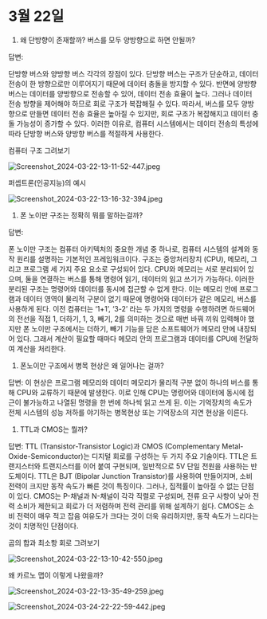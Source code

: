 # 3월 22일

1. 왜 단방향이 존재할까? 버스를 모두 양방향으로 하면 안될까?

답변: 

단방향 버스와 양방향 버스 각각의 장점이 있다. 단방향 버스는 구조가 단순하고, 데이터 전송이 한 방향으로만 이루어지기 때문에 데이터 충돌을 방지할 수 있다. 반면에 양방향 버스는 데이터를 양방향으로 전송할 수 있어, 데이터 전송 효율이 높다. 그러나 데이터 전송 방향을 제어해야 하므로 회로 구조가 복잡해질 수 있다. 따라서, 버스를 모두 양방향으로 만들면 데이터 전송 효율은 높아질 수 있지만, 회로 구조가 복잡해지고 데이터 충돌 가능성이 증가할 수 있다. 이러한 이유로, 컴퓨터 시스템에서는 데이터 전송의 특성에 따라 단방향 버스와 양방향 버스를 적절하게 사용한다.

컴퓨터 구조 그려보기

![Screenshot_2024-03-22-13-11-52-447.jpeg](3%E1%84%8B%E1%85%AF%E1%86%AF%2022%E1%84%8B%E1%85%B5%E1%86%AF%200317e72c3f6b44169274dc46324340c2/Screenshot_2024-03-22-13-11-52-447.jpeg)

퍼셉트론(인공지능)의 예시

![Screenshot_2024-03-22-13-16-32-394.jpeg](3%E1%84%8B%E1%85%AF%E1%86%AF%2022%E1%84%8B%E1%85%B5%E1%86%AF%200317e72c3f6b44169274dc46324340c2/Screenshot_2024-03-22-13-16-32-394.jpeg)

1. 폰 노이만 구조는 정확히 뭐를 말하는걸까?

답변: 

폰 노이만 구조는 컴퓨터 아키텍처의 중요한 개념 중 하나로, 컴퓨터 시스템의 설계와 동작 원리를 설명하는 기본적인 프레임워크이다.  구조는 중앙처리장치 (CPU), 메모리, 그리고 프로그램 세 가지 주요 요소로 구성되어 있다. CPU와 메모리는 서로 분리되어 있으며, 둘을 연결하는 버스를 통해 명령어 읽기, 데이터의 읽고 쓰기가 가능하다. 이러한 분리된 구조는 명령어와 데이터를 동시에 접근할 수 없게 한다. 이는 메모리 안에 프로그램과 데이터 영역이 물리적 구분이 없기 때문에 명령어와 데이터가 같은 메모리, 버스를 사용하게 된다. 이전 컴퓨터는 ‘1+1’, ‘3-2’ 라는 두 가지의 명령을 수행하려면 하드웨어의 전선을 직접 1, 더하기, 1, 3, 빼기, 2를 의미하는 것으로 매번 바꿔 끼워 입력해야 했지만 폰 노이만 구조에서는 더하기, 빼기 기능을 담은 소프트웨어가 메모리 안에 내장되어 있다. 그래서 계산이 필요할 때마다 메모리 안의 프로그램과 데이터를 CPU에 전달하여 계산을 처리한다.

1. 폰노이만 구조에서 병목 현상은 왜 일어나는 걸까?

답변: 이 현상은 프로그램 메모리와 데이터 메모리가 물리적 구분 없이 하나의 버스를 통해 CPU와 교류하기 때문에 발생한다. 이로 인해 CPU는 명령어와 데이터에 동시에 접근이 불가능하고 나열된 명령을 한 번에 하나씩 읽고 쓰게 된. 이는 기억장치의 속도가 전체 시스템의 성능 저하를 야기하는 병목현상 또는 기억장소의 지연 현상을 이른다.

1. TTL과 CMOS는 뭘까?

답변: TTL (Transistor-Transistor Logic)과 CMOS (Complementary Metal-Oxide-Semiconductor)는 디지털 회로를 구성하는 두 가지 주요 기술이다. TTL은 트랜지스터와 트랜지스터를 이어 붙여 구현되며, 일반적으로 5V 단일 전원을 사용하는 반도체이다. TTL은 BJT (Bipolar Junction Transistor)를 사용하여 만들어지며, 소비 전력이 크지만 동작 속도가 빠른 것이 특징이다. 그러나, 집적률이 높아질 수 없는 단점이 있다. CMOS는 P-채널과 N-채널이 각각 직렬로 구성되며, 전류 요구 사항이 낮아 전력 소비가 제한되고 회로가 더 저렴하며 전력 관리를 위해 설계하기 쉽다. CMOS는 소비 전력이 매우 적고 잡음 여유도가 크다는 것이 더욱 유리하지만, 동작 속도가 느리다는 것이 치명적인 단점이다.

곱의 합과 최소항 회로 그려보기

![Screenshot_2024-03-22-13-10-42-550.jpeg](3%E1%84%8B%E1%85%AF%E1%86%AF%2022%E1%84%8B%E1%85%B5%E1%86%AF%200317e72c3f6b44169274dc46324340c2/Screenshot_2024-03-22-13-10-42-550.jpeg)

왜 카르노 맵이 이렇게 나왔을까?

![Screenshot_2024-03-22-13-35-49-259.jpeg](3%E1%84%8B%E1%85%AF%E1%86%AF%2022%E1%84%8B%E1%85%B5%E1%86%AF%200317e72c3f6b44169274dc46324340c2/Screenshot_2024-03-22-13-35-49-259.jpeg)

![Screenshot_2024-03-24-22-22-59-442.jpeg](3%E1%84%8B%E1%85%AF%E1%86%AF%2022%E1%84%8B%E1%85%B5%E1%86%AF%200317e72c3f6b44169274dc46324340c2/Screenshot_2024-03-24-22-22-59-442.jpeg)